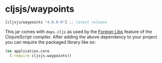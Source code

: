 # cljsjs/waypoints

[](dependency)
```clojure
[cljsjs/waypoints "4.0.0-0"] ;; latest release
```
[](/dependency)

This jar comes with `deps.cljs` as used by the [Foreign Libs][flibs]
feature of the ClojureScript compiler. After adding the above
dependency to your project you can require the packaged library like
so:

```clojure
(ns application.core
  (:require cljsjs.waypoints))
```

[flibs]: https://github.com/clojure/clojurescript/wiki/Packaging-Foreign-Dependencies
